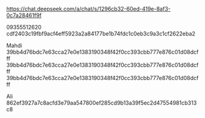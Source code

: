 
https://chat.deepseek.com/a/chat/s/1296cb32-60ed-419e-8af3-0c7a28461f9f


09355512620
cdf2403c19fbf9acf4eff5923a2a84177be1b74fdc1c0eb3c9a3c1cf2622eba2

Mahdi
39bb4d76bdc7e63cca27e0e1383190348f42f0cc393cbb777e876c01d08dcfff
39bb4d76bdc7e63cca27e0e1383190348f42f0cc393cbb777e876c01d08dcfff
39bb4d76bdc7e63cca27e0e1383190348f42f0cc393cbb777e876c01d08dcfff

Ali
862ef3927a7c8acfd3e79aa547800ef285cd9b13a39f5ec2d47554981cb313c8
